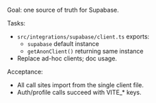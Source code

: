 Goal: one source of truth for Supabase.

Tasks:
- `src/integrations/supabase/client.ts` exports:
  - `supabase` default instance
  - `getAnonClient()` returning same instance
- Replace ad-hoc clients; doc usage.

Acceptance:
- All call sites import from the single client file.
- Auth/profile calls succeed with VITE_* keys.
